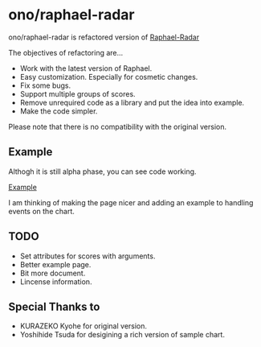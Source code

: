 ono/raphael-radar
=================

ono/raphael-radar is refactored version of
[Raphael-Radar](https://github.com/tnzk/Raphael-Radar)

The objectives of refactoring are...

* Work with the latest version of Raphael.
* Easy customization. Especially for cosmetic changes.
* Fix some bugs.
* Support multiple groups of scores.
* Remove unrequired code as a library and put the idea into example.
* Make the code simpler.

Please note that there is no compatibility with the original version.

Example
-------

Althogh it is still alpha phase, you can see code working.

[Example](http://o1123.com/raphael-radar/example/index.html)

I am thinking of making the page nicer and adding an example to handling events
on the chart. 

TODO
----

* Set attributes for scores with arguments.
* Better example page.
* Bit more document.
* Lincense information.

Special Thanks to
-----------------

* KURAZEKO Kyohe for original version.
* Yoshihide Tsuda for desigining a rich version of sample chart.

